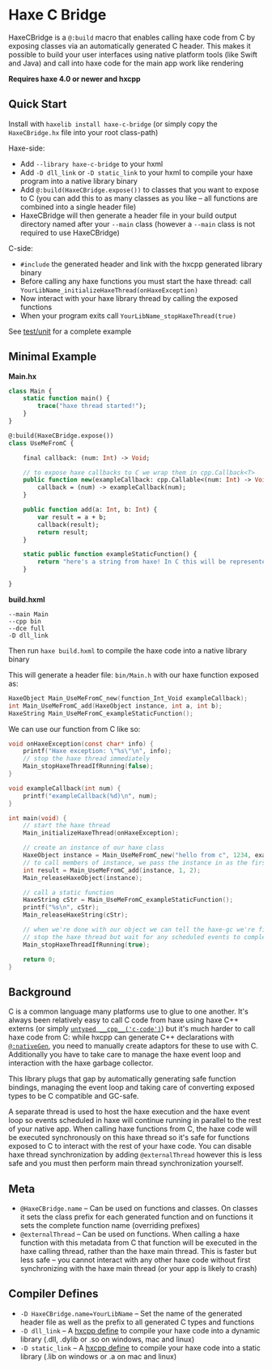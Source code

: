 # Haxe C Bridge

HaxeCBridge is a `@:build` macro that enables calling haxe code from C by exposing classes via an automatically generated C header. This makes it possible to build your user interfaces using native platform tools (like Swift and Java) and call into haxe code for the main app work like rendering

**Requires haxe 4.0 or newer and hxcpp**

## Quick Start

Install with `haxelib install haxe-c-bridge` (or simply copy the `HaxeCBridge.hx` file into your root class-path)

Haxe-side:
- Add `--library haxe-c-bridge` to your hxml
- Add `-D dll_link` or `-D static_link` to your hxml to compile your haxe program into a native library binary
- Add `@:build(HaxeCBridge.expose())` to classes that you want to expose to C (you can add this to as many classes as you like – all functions are combined into a single header file)
- HaxeCBridge will then generate a header file in your build output directory named after your `--main` class (however a `--main` class is not required to use HaxeCBridge)

C-side:
- `#include` the generated header and link with the hxcpp generated library binary
- Before calling any haxe functions you must start the haxe thread: call `YourLibName_initializeHaxeThread(onHaxeException)`
- Now interact with your haxe library thread by calling the exposed functions
- When your program exits call `YourLibName_stopHaxeThread(true)`

See [test/unit](test/unit) for a complete example

## Minimal Example

**Main.hx**
```haxe
class Main {
	static function main() {
		trace("haxe thread started!");
	}
}

@:build(HaxeCBridge.expose())
class UseMeFromC {

	final callback: (num: Int) -> Void;

	// to expose haxe callbacks to C we wrap them in cpp.Callback<T>
	public function new(exampleCallback: cpp.Callable<(num: Int) -> Void>) {
		callback = (num) -> exampleCallback(num);
	}

	public function add(a: Int, b: Int) {
		var result = a + b;
		callback(result);
		return result;
	}

	static public function exampleStaticFunction() {
		return "here's a string from haxe! In C this will be represented as a const char*. When passing haxe object to C, the object will be retained so it's not garbage collected while it's being used in C. When finished with haxe objects, you can call releaseHaxeString() or releaseHaxeObject()";
	}

}
```

**build.hxml**
```hxml
--main Main
--cpp bin
--dce full
-D dll_link
```

Then run `haxe build.hxml` to compile the haxe code into a native library binary

This will generate a header file: `bin/Main.h` with our haxe function exposed as:
```C
HaxeObject Main_UseMeFromC_new(function_Int_Void exampleCallback);
int Main_UseMeFromC_add(HaxeObject instance, int a, int b);
HaxeString Main_UseMeFromC_exampleStaticFunction();
```

We can use our function from C like so:
```C
void onHaxeException(const char* info) {
	printf("Haxe exception: \"%s\"\n", info);
	// stop the haxe thread immediately
	Main_stopHaxeThreadIfRunning(false);
}

void exampleCallback(int num) {
	printf("exampleCallback(%d)\n", num);
}

int main(void) {
	// start the haxe thread
	Main_initializeHaxeThread(onHaxeException);

	// create an instance of our haxe class
	HaxeObject instance = Main_UseMeFromC_new("hello from c", 1234, exampleCallback);
	// to call members of instance, we pass the instance in as the first argument
	int result = Main_UseMeFromC_add(instance, 1, 2);
	Main_releaseHaxeObject(instance);

	// call a static function
	HaxeString cStr = Main_UseMeFromC_exampleStaticFunction();
	printf("%s\n", cStr);
	Main_releaseHaxeString(cStr);

	// when we're done with our object we can tell the haxe-gc we're finished
	// stop the haxe thread but wait for any scheduled events to complete
	Main_stopHaxeThreadIfRunning(true);

	return 0;
}
```

## Background

C is a common language many platforms use to glue to one another. It's always been relatively easy to call C code from haxe using haxe C++ externs (or simply [`untyped __cpp__('c-code')`](https://haxe.org/manual/target-syntax.html)) but it's much harder to call haxe code from C: while hxcpp can generate C++ declarations with [`@:nativeGen`](https://github.com/HaxeFoundation/hxcpp/blob/master/test/extern-lib/api/HaxeApi.hx), you need to manually create adaptors for these to use with C. Additionally you have to take care to manage the haxe event loop and interaction with the haxe garbage collector. 

This library plugs that gap by automatically generating safe function bindings, managing the event loop and taking care of converting exposed types to be C compatible and GC-safe.

A separate thread is used to host the haxe execution and the haxe event loop so events scheduled in haxe will continue running in parallel to the rest of your native app. When calling haxe functions from C, the haxe code will be executed synchronously on this haxe thread so it's safe for functions exposed to C to interact with the rest of your haxe code. You can disable haxe thread synchronization by adding `@externalThread` however this is less safe and you must then perform main thread synchronization yourself.

## Meta
- `@HaxeCBridge.name` – Can be used on functions and classes. On classes it sets the class prefix for each generated function and on functions it sets the complete function name (overriding prefixes)
- `@externalThread` – Can be used on functions. When calling a haxe function with this metadata from C that function will be executed in the haxe calling thread, rather than the haxe main thread. This is faster but less safe – you cannot interact with any other haxe code without first synchronizing with the haxe main thread (or your app is likely to crash)

## Compiler Defines
- `-D HaxeCBridge.name=YourLibName` – Set the name of the generated header file as well as the prefix to all generated C types and functions
- `-D dll_link` – A [hxcpp define](https://haxe.org/manual/target-cpp-defines.html) to compile your haxe code into a dynamic library (.dll, .dylib or .so on windows, mac and linux)
- `-D static_link` – A [hxcpp define](https://haxe.org/manual/target-cpp-defines.html) to compile your haxe code into a static library (.lib on windows or .a on mac and linux)

